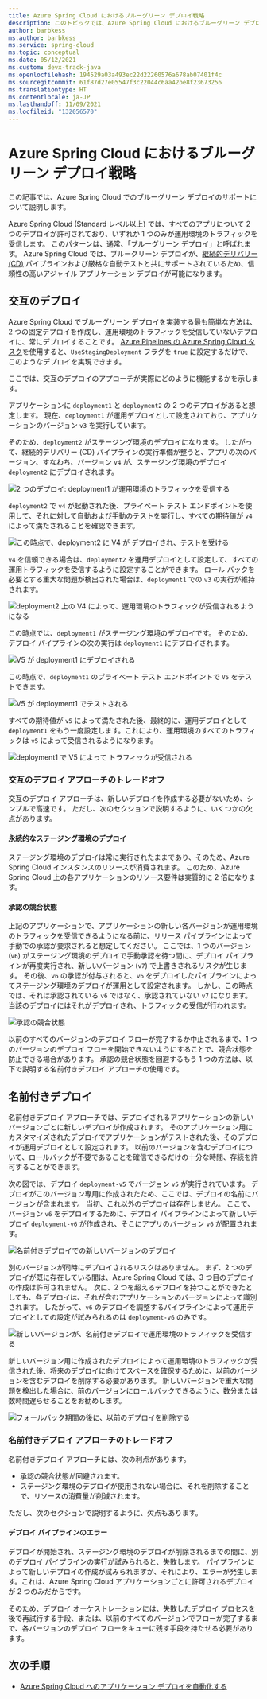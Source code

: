 ```yaml
---
title: Azure Spring Cloud におけるブルーグリーン デプロイ戦略
description: このトピックでは、Azure Spring Cloud におけるブルーグリーン デプロイへの 2 つのアプローチについて説明します。
author: barbkess
ms.author: barbkess
ms.service: spring-cloud
ms.topic: conceptual
ms.date: 05/12/2021
ms.custom: devx-track-java
ms.openlocfilehash: 194529a03a493ec22d22260576a678ab07401f4c
ms.sourcegitcommit: 61f87d27e05547f3c22044c6aa42be8f23673256
ms.translationtype: HT
ms.contentlocale: ja-JP
ms.lasthandoff: 11/09/2021
ms.locfileid: "132056570"
---
```

# <a name="blue-green-deployment-strategies-in-azure-spring-cloud"></a>Azure Spring Cloud におけるブルーグリーン デプロイ戦略

この記事では、Azure Spring Cloud でのブルーグリーン デプロイのサポートについて説明します。

Azure Spring Cloud (Standard レベル以上) では、すべてのアプリについて 2 つのデプロイが許可されており、いずれか 1 つのみが運用環境のトラフィックを受信します。 このパターンは、通常、「ブルーグリーン デプロイ」と呼ばれます。 Azure Spring Cloud では、ブルーグリーン デプロイが、[継続的デリバリー (CD)](/devops/deliver/what-is-continuous-delivery) パイプラインおよび厳格な自動テストと共にサポートされているため、信頼性の高いアジャイル アプリケーション デプロイが可能になります。

## <a name="alternating-deployments"></a>交互のデプロイ

Azure Spring Cloud でブルーグリーン デプロイを実装する最も簡単な方法は、2 つの固定デプロイを作成し、運用環境のトラフィックを受信していないデプロイに、常にデプロイすることです。 [Azure Pipelines の Azure Spring Cloud タスク](/azure/devops/pipelines/tasks/deploy/azure-spring-cloud)を使用すると、`UseStagingDeployment` フラグを `true` に設定するだけで、このようなデプロイを実現できます。

ここでは、交互のデプロイのアプローチが実際にどのように機能するかを示します。

アプリケーションに `deployment1` と `deployment2` の 2 つのデプロイがあると想定します。 現在、`deployment1` が運用デプロイとして設定されており、アプリケーションのバージョン `v3` を実行しています。

そのため、`deployment2` がステージング環境のデプロイになります。 したがって、継続的デリバリー (CD) パイプラインの実行準備が整うと、アプリの次のバージョン、すなわち、バージョン `v4` が、ステージング環境のデプロイ `deployment2` にデプロイされます。

![2 つのデプロイ: deployment1 が運用環境のトラフィックを受信する](media/spring-cloud-blue-green-patterns/alternating-deployments-1.png)

`deployment2` で `v4` が起動された後、プライベート テスト エンドポイントを使用して、それに対して自動および手動のテストを実行し、すべての期待値が `v4` によって満たされることを確認できます。

![この時点で、deployment2 に V4 が デプロイされ、テストを受ける](media/spring-cloud-blue-green-patterns/alternating-deployments-2.png)

`v4` を信頼できる場合は、`deployment2` を運用デプロイとして設定して、すべての運用トラフィックを受信するように設定することができます。 ロール バックを必要とする重大な問題が検出された場合は、`deployment1` での `v3` の実行が維持されます。

![deployment2 上の V4 によって、運用環境のトラフィックが受信されるようになる](media/spring-cloud-blue-green-patterns/alternating-deployments-3.png)

この時点では、`deployment1` がステージング環境のデプロイです。 そのため、デプロイ パイプラインの次の実行は `deployment1` にデプロイされます。

![V5 が deployment1 にデプロイされる](media/spring-cloud-blue-green-patterns/alternating-deployments-4.png)

この時点で、`deployment1` のプライベート テスト エンドポイントで `V5` をテストできます。

![V5 が deployment1 でテストされる](media/spring-cloud-blue-green-patterns/alternating-deployments-5.png)

すべての期待値が `v5` によって満たされた後、最終的に、運用デプロイとして `deployment1` をもう一度設定します。これにより、運用環境のすべてのトラフィックは `v5` によって受信されるようになります。

![deployment1 で V5 によって トラフィックが受信される](media/spring-cloud-blue-green-patterns/alternating-deployments-6.png)

### <a name="tradeoffs-of-the-alternating-deployments-approach"></a>交互のデプロイ アプローチのトレードオフ

交互のデプロイ アプローチは、新しいデプロイを作成する必要がないため、シンプルで高速です。 ただし、次のセクションで説明するように、いくつかの欠点があります。

#### <a name="persistent-staging-deployment"></a>永続的なステージング環境のデプロイ

ステージング環境のデプロイは常に実行されたままであり、そのため、Azure Spring Cloud インスタンスのリソースが消費されます。 このため、Azure Spring Cloud 上の各アプリケーションのリソース要件は実質的に 2 倍になります。

#### <a name="the-approval-race-condition"></a>承認の競合状態

上記のアプリケーションで、アプリケーションの新しい各バージョンが運用環境のトラフィックを受信できるようになる前に、リリース パイプラインによって手動での承認が要求されると想定してください。 ここでは、1 つのバージョン (`v6`) がステージング環境のデプロイで手動承認を待つ間に、デプロイ パイプラインが再度実行され、新しいバージョン (`v7`) で上書きされるリスクが生じます。 その後、`v6` の承認が付与されると、`v6` をデプロイしたパイプラインによってステージング環境のデプロイが運用として設定されます。 しかし、この時点では、それは承認されている `v6` ではなく、承認されていない `v7` になります。当該のデプロイにはそれがデプロイされ、トラフィックの受信が行われます。

![承認の競合状態](media/spring-cloud-blue-green-patterns/alternating-deployments-race-condition.png)

以前のすべてのバージョンのデプロイ フローが完了するか中止されるまで、1 つのバージョンのデプロイ フローを開始できないようにすることで、競合状態を防止できる場合があります。 承認の競合状態を回避するもう 1 つの方法は、以下で説明する名前付きデプロイ アプローチの使用です。

## <a name="named-deployments"></a>名前付きデプロイ

名前付きデプロイ アプローチでは、デプロイされるアプリケーションの新しいバージョンごとに新しいデプロイが作成されます。 そのアプリケーション用にカスタマイズされたデプロイでアプリケーションがテストされた後、そのデプロイが運用デプロイとして設定されます。 以前のバージョンを含むデプロイについて、ロールバックが不要であることを確信できるだけの十分な時間、存続を許可することができます。

次の図では、デプロイ `deployment-v5` でバージョン `v5` が実行されています。 デプロイがこのバージョン専用に作成されたため、ここでは、デプロイの名前にバージョンが含まれます。 当初、これ以外のデプロイは存在しません。 ここで、バージョン `v6` をデプロイするために、デプロイ パイプラインによって新しいデプロイ `deployment-v6` が作成され、そこにアプリのバージョン `v6` が配置されます。

![名前付きデプロイでの新しいバージョンのデプロイ](media/spring-cloud-blue-green-patterns/named-deployment-1.png)

別のバージョンが同時にデプロイされるリスクはありません。 まず、2 つのデプロイが既に存在している間は、Azure Spring Cloud では、3 つ目のデプロイの作成は許可されません。 次に、2 つを超えるデプロイを持つことができたとしても、各デプロイは、それが含むアプリケーションのバージョンによって識別されます。 したがって、`v6` のデプロイを調整するパイプラインによって運用デプロイとしての設定が試みられるのは `deployment-v6` のみです。

![新しいバージョンが、名前付きデプロイで運用環境のトラフィックを受信する](media/spring-cloud-blue-green-patterns/named-deployment-2.png)

新しいバージョン用に作成されたデプロイによって運用環境のトラフィックが受信された後、将来のデプロイに向けてスペースを確保するために、以前のバージョンを含むデプロイを削除する必要があります。 新しいバージョンで重大な問題を検出した場合に、前のバージョンにロールバックできるように、数分または数時間遅らせることをお勧めします。

![フォールバック期間の後に、以前のデプロイを削除する](media/spring-cloud-blue-green-patterns/named-deployment-3.png)

### <a name="tradeoffs-of-the-named-deployments-approach"></a>名前付きデプロイ アプローチのトレードオフ

名前付きデプロイ アプローチには、次の利点があります。

* 承認の競合状態が回避されます。
* ステージング環境のデプロイが使用されない場合に、それを削除することで、リソースの消費量が削減されます。

ただし、次のセクションで説明するように、欠点もあります。

#### <a name="deployment-pipeline-failures"></a>デプロイ パイプラインのエラー

デプロイが開始され、ステージング環境のデプロイが削除されるまでの間に、別のデプロイ パイプラインの実行が試みられると、失敗します。 パイプラインによって新しいデプロイの作成が試みられますが、それにより、エラーが発生します。これは、Azure Spring Cloud アプリケーションごとに許可されるデプロイが 2 つのみだからです。

そのため、デプロイ オーケストレーションには、失敗したデプロイ プロセスを後で再試行する手段、または、以前のすべてのバージョンでフローが完了するまで、各バージョンのデプロイ フローをキューに残す手段を持たせる必要があります。

## <a name="next-steps"></a>次の手順

* [Azure Spring Cloud へのアプリケーション デプロイを自動化する](./how-to-cicd.md)

